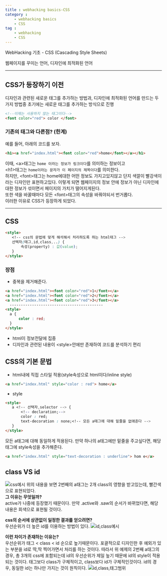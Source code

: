```yaml
---
title : webhacking basics-CSS
category :
    - webhacking basics
    - CSS
tag :
    - webhacking
    - CSS
---
```

WebHacking 기초 - CSS (Cascading Style Sheets)  

  
웹페이지를 꾸미는 언어, 디자인에 최적화된 언어

---
## CSS가 등장하기 이전
 디자인과 관련된 새로운 태그를 추가하는 방법과, 디자인에 최적화된 언어를 만드는 두가지 방법중 초기에는 새로운 태그를 추가하는 방식으로 진행

 ```html
 <!--이제는 사용하지 않는 태그이다-->
 <font color="red"> color </font>
 ```


### 기존의 태그와 다른점? (한계)

  예를 들어, 아래의 코드를 보자.
  ```html
  <h1><a href="index.html"><font color="red">home</font></a></h1>
  ```
  이때, \<a>태그는 `home 이라는 정보가 링크이다`를 의미하는 정보이고  
  \<h1>태그는 `home이라는 문자가 이 페이지의 제목이다`를 의미한다.  
  하지만, \<font>태그는 home에대한 어떤 정보도 가지고있지않고
  단지 색깔이 빨강색이라는 디자인만 표현하고있다.
  이렇게 되면 웹페이지의 정보 안에 정보가 아닌 디자인에 대한 정보가 섞이면서 페이지의 가치가 떨어지게된다.  
  또한 색을 바꿀때마다 모든 \<font>태그의 속성을 바꿔야되서 번거롭다.  
  이러한 이유로 CSS가 등장하게 되었다.

---
## CSS
 ```html
 <style>
    <!-- css의 문법에 맞게 해석해서 처리하도록 하는 html태그 -->   
    선택자(태그,id,class,..) {
        속성(property) : 값(value);
    }
 </style>
  ```

  ### 장점
  * 중복을 제거해준다.

  ```html
  <a href="index.html"><font color="red">1</font></a>
  <a href="index.html"><font color="red">2</font></a>
  <a href="index.html"><font color="red">3</font></a>
    ------------------------------------------
  <style>
    a {
        color : red;
    }
  </style>
  ```

  * html이 정보전달에 집중
  * 디자인과 관련된 내용이 \<style>안에만 존재하여 코드를 분석하기 편리

## CSS의 기본 문법
 * html내에 직접 스타일 적용(style속성으로 html이다/inline style)

 ```html
 <a href="index.html" style="color : red"> home</a>
 ``` 

 * style 

 ```html
 <style>
    a <!-- 선택자,selector --> {
        <!-- declaration;-->
        color : red;
        text-decoration : none;<!-- 모든 a태그에 대해 밑줄을 없애준다 -->
    }
 </style>
 ```

 모든 a태그에 대해 동일하게 적용된다. 만약 하나의 a태그에만 밑줄을 주고싶다면, 해당 태그에 style속성을 추가해준다.

 ```html
 <a href="index.html" style="text-decoration : underline"> hom e</a>
 ```

## class VS id
 ![css예시](/TIL/assets/images/css_selector_ex1.PNG)
 위의 내용을 보면 2번째의 a태그는 2개 class의 영향을 받고있는데, 빨간색으로 표현되었다.   
 **그 이유는 무엇일까?**  
 active가 나중에 등장했기 때문이다. 만약 .active와 .saw의 순서가 바뀌었다면, 해당내용은 회색으로 표현될 것이다.  

 **css의 순서에 상관없이 일정한 결과를 얻으려면?**  
 우선순위가 더 높은 id를 이용하는 방법이 있다.
 ![id,class예시](/TIL/assets/images/css_selector_ex2.PNG)

 **이런 차이가 존재하는 이유는?**  
 우선순위가 태그 < class < id 순으로 높기때문이다.
 포괄적으로 디자인한 후 예외가 있는 부분을 id로 딱,딱 찍어가면서 처리를 하는 것이다. 따라서  위 예제의 2번째 a태그의 경우, 총 3개의 css에 포함되는데 id의 우선순위가 제일 높기 때문에 id의 style이 적용되는 것이다. 태그보다 class가 구체적이고, class보다 id가 구체적인것이다. id의 경우, 동일한 id는 하나만 가지는 것이 원칙이다.
 ![id,class,태그범위](/TIL/assets/images/selector.PNG)
